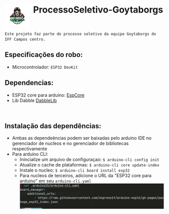 <div>
  
  # ProcessoSeletivo-Goytaborgs <img align="left" alt="Java" width="80px" style="padding-right:10px;" src="assets/logo.png" />
  
</div>

<br>

`Este projeto faz parte do processo seletivo da equipe Goytaborgs do IFF Campos centro.`

## Especificações do robo:
- Microcontrolador: `ESP32 DevKit`


## Dependencias:
- ESP32 core para arduino: [EspCore](https://raw.githubusercontent.com/espressif/arduino-esp32/gh-pages/package_esp32_index.json)
- Lib Dabble [DabbleLib](https://github.com/STEMpedia/DabbleESP32)

<br>

## Instalação das dependências:
- Ambas as dependeências podem ser baixadas pelo arduino IDE no gerenciador de nucleos e no gerenciador de bibliotecas respectivamente
- Para arduino CLI:
  - Inincialize um arquivo de configuraçao: `$ arduino-cli config init`
  - Atualize o cache de plataformas: `$ arduino-cli core update-index`
  - Instale o nucleo: `$ arduino-cli board install esp32`
  - Para nucleos de terceiros, adicione o URL da "ESP32 core para arduino" em seu `arduino-cli.yaml`
  ![exemplo](assets/config.png) 
